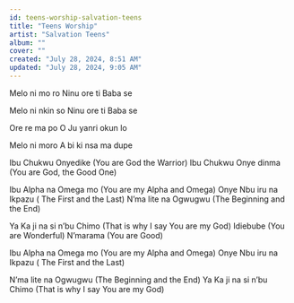 ```yaml
---
id: teens-worship-salvation-teens
title: "Teens Worship"
artist: "Salvation Teens"
album: ""
cover: ""
created: "July 28, 2024, 8:51 AM"
updated: "July 28, 2024, 9:05 AM"
---
```


Melo ni mo ro
Ninu ore ti Baba se

Melo ni nkin so 
Ninu ore ti Baba se

Ore re ma po
O Ju yanri okun lo

Melo ni moro
A bi ki nsa ma dupe

Ibu Chukwu Onyedike (You are God the Warrior) 
Ibu Chukwu Onye dinma (You are God, the Good One)

Ibu Alpha na Omega mo (You are my Alpha and Omega) 
Onye Nbu iru na Ikpazu ( The First and the Last) 
N’ma lite na Ogwugwu (The Beginning and the End) 

Ya Ka ji na si n’bu Chimo (That is why I say You are my God) 
Idiebube (You are Wonderful) 
N’marama (You are Good) 

Ibu Alpha na Omega mo (You are my Alpha and Omega) 
Onye Nbu iru na Ikpazu ( The First and the Last) 

N’ma lite na Ogwugwu (The Beginning and the End) 
Ya Ka ji na si n’bu Chimo (That is why I say You are my God)